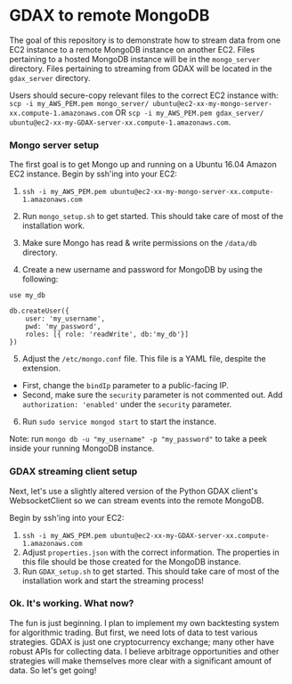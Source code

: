 # GDAX to remote MongoDB
The goal of this repository is to demonstrate how to stream data from one EC2
instance to a remote MongoDB instance on another EC2. Files pertaining to a
hosted MongoDB instance will be in the `mongo_server` directory. Files
pertaining to streaming from GDAX will be located in the `gdax_server` directory.

Users should secure-copy relevant files to the correct EC2 instance with:
`scp -i my_AWS_PEM.pem mongo_server/ ubuntu@ec2-xx-my-mongo-server-xx.compute-1.amazonaws.com`
OR
`scp -i my_AWS_PEM.pem gdax_server/ ubuntu@ec2-xx-my-GDAX-server-xx.compute-1.amazonaws.com`.


### Mongo server setup
The first goal is to get Mongo up and running on a Ubuntu 16.04 Amazon EC2
instance. Begin by ssh'ing into your EC2:

1. `ssh -i my_AWS_PEM.pem ubuntu@ec2-xx-my-mongo-server-xx.compute-1.amazonaws.com`

2. Run `mongo_setup.sh` to get started. This should take care of most of the
installation work.
3. Make sure Mongo has read & write permissions on the `/data/db` directory.
4. Create a new username and password for MongoDB by using the following:

  ```
  use my_db

  db.createUser({
      user: 'my_username',
      pwd: 'my_password',
      roles: [{ role: 'readWrite', db:'my_db'}]
  })
  ```
5. Adjust the `/etc/mongo.conf` file. This file is a YAML file, despite the
extension.
  - First, change the `bindIp` parameter to a public-facing IP.
  - Second, make sure the `security` parameter is not commented out. Add
  `authorization: 'enabled'` under the `security` parameter.
6. Run `sudo service mongod start` to start the instance.

Note: run `mongo db -u "my_username" -p "my_password"` to take a peek inside
your running MongoDB instance.

### GDAX streaming client setup
Next, let's use a slightly altered version of the Python GDAX client's
WebsocketClient so we can stream events into the remote MongoDB.

Begin by ssh'ing into your EC2:

1. `ssh -i my_AWS_PEM.pem ubuntu@ec2-xx-my-GDAX-server-xx.compute-1.amazonaws.com`
2. Adjust `properties.json` with the correct information. The properties in this
file should be those created for the MongoDB instance.
2. Run `GDAX_setup.sh` to get started. This should take care of most of the
installation work and start the streaming process!

### Ok. It's working. What now?
The fun is just beginning. I plan to implement my own backtesting system
for algorithmic trading. But first, we need lots of data to test various
strategies. GDAX is just one cryptocurrency exchange; many other have robust
APIs for collecting data. I believe arbitrage opportunities and other strategies
will make themselves more clear with a significant amount of data. So let's get
going!
